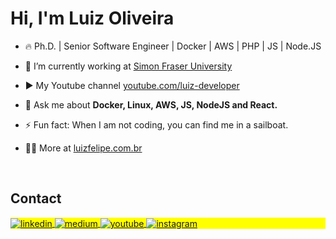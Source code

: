 <h1 align="left">Hi, I'm Luiz Oliveira</h1>

- 🔥 Ph.D. | Senior Software Engineer | Docker | AWS | PHP | JS | Node.JS

- 🔭 I’m currently working at [Simon Fraser University](https://www.sfu.ca/)

- ▶️ My Youtube channel [youtube.com/luiz-developer](https://www.youtube.com/@luiz-developer)

- 💬 Ask me about **Docker, Linux, AWS, JS, NodeJS and React.**

- ⚡ Fun fact: When I am not coding, you can find me in a sailboat.

- 👨‍💻 More at [luizfelipe.com.br](https://luizfelipe.com.br/)

<br>

## Contact

<p align="left" style="background:yellow">
<a href="https://www.linkedin.com/in/luizsoliveira/" target="_blank">
  <img align="center" src="https://img.shields.io/badge/-luizsoliveira-05122A?style=flat&logo=linkedin" alt="linkedin"/>
</a>
<a href="https://medium.com/@luizfelipe-dev" target="_blank">
  <img align="center" src="https://img.shields.io/badge/-luizfelipedev-05122A?style=flat&logo=medium" alt="medium"/>
</a>
<a href="https://youtube.com/@luiz-developer" target="_blank">
 <img align="center" src="https://img.shields.io/badge/-luizdeveloper-05122A?style=flat&logo=youtube" alt="youtube"/>
</a>
<a href="https://instagram.com/luizsoliveira" target="_blank">
 <img align="center" src="https://img.shields.io/badge/-luizsoliveira-05122A?style=flat&logo=instagram" alt="instagram"/>
</a>
</p>

<!--
**luizsoliveira/luizsoliveira** is a ✨ _special_ ✨ repository because its `README.md` (this file) appears on your GitHub profile.

Here are some ideas to get you started:

- 🔭 I’m currently working on ...
- 🌱 I’m currently learning ...
- 👯 I’m looking to collaborate on ...
- 🤔 I’m looking for help with ...
- 💬 Ask me about ...
- 📫 How to reach me: ...
- 😄 Pronouns: ...
- ⚡ Fun fact: ...
-->
